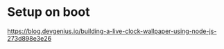 # Setup on boot

https://blog.devgenius.io/building-a-live-clock-wallpaper-using-node-js-273d898e3e26
